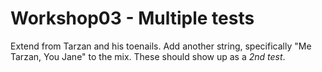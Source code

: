 # Workshop03 - Multiple tests
Extend from Tarzan and his toenails.  Add another string, specifically "Me Tarzan, You Jane" to the mix.  These should show up as a *2nd test*.